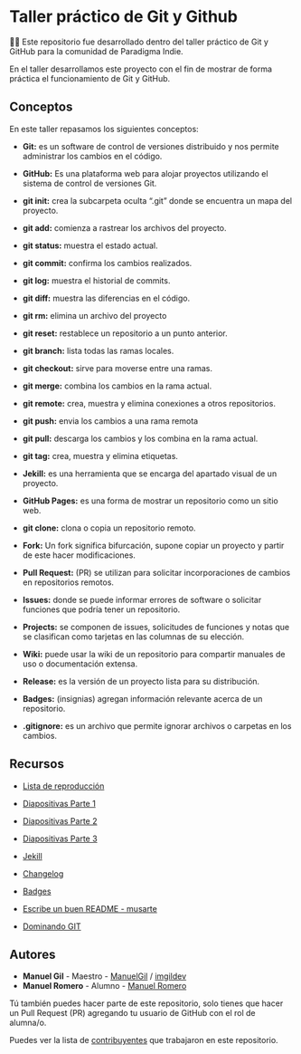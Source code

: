 # Taller práctico de Git y Github

🐱‍👓 Este repositorio fue desarrollado dentro del taller práctico de Git y GitHub para la comunidad de Paradigma Indie.

En el taller desarrollamos este proyecto con el fin de mostrar de forma práctica el funcionamiento de Git y GitHub.

## Conceptos

En este taller repasamos los siguientes conceptos:

- **Git:** es un software de control de versiones distribuido y nos permite administrar los cambios en el código.

- **GitHub:** Es una plataforma web para alojar proyectos utilizando el sistema de control de versiones Git.

- **git init:** crea la subcarpeta oculta “.git” donde se encuentra un mapa del proyecto.

- **git add:** comienza a rastrear los archivos del proyecto.

- **git status:** muestra el estado actual.

- **git commit:** confirma los cambios realizados.

- **git log:** muestra el historial de commits.

- **git diff:** muestra las diferencias en el código.

- **git rm:** elimina un archivo del proyecto

- **git reset:** restablece un repositorio a un punto anterior.

- **git branch:** lista todas las ramas locales.

- **git checkout:** sirve para moverse entre una ramas.

- **git merge:** combina los cambios en la rama actual.

- **git remote:** crea, muestra y elimina conexiones a otros repositorios.

- **git push:** envia los cambios a una rama remota

- **git pull:** descarga los cambios y los combina en la rama actual.

- **git tag:** crea, muestra y elimina etiquetas.

- **Jekill:** es una herramienta que se encarga del apartado visual de un proyecto.

- **GitHub Pages:** es una forma de mostrar un repositorio como un sitio web.

- **git clone:** clona o copia un repositorio remoto.

- **Fork:** Un fork significa bifurcación, supone copiar un proyecto y partir de este hacer modificaciones.

- **Pull Request:** (PR) se utilizan para solicitar incorporaciones de cambios en repositorios remotos.

- **Issues:** donde se puede informar errores de software o solicitar funciones que podría tener un repositorio.

- **Projects:** se componen de issues, solicitudes de funciones y notas que se clasifican como tarjetas en las columnas de su elección.

- **Wiki:** puede usar la wiki de un repositorio para compartir manuales de uso o documentación extensa.

- **Release:** es la versión de un proyecto lista para su distribución.

- **Badges:** (insignias) agregan información relevante acerca de un repositorio.

- **.gitignore:** es un archivo que permite ignorar archivos o carpetas en los cambios.

## Recursos

- [Lista de reproducción](https://www.youtube.com/playlist?list=PLFMJZ4VFmG6NX9pAfHR8CDA0hMyGjZ_Y-)

- [Diapositivas Parte 1](https://www.canva.com/design/DAEbrgXmM7E/2Q1XwqnQg52SebX45aLmow/view?utm_content=DAEbrgXmM7E&utm_campaign=designshare&utm_medium=link&utm_source=sharebutton)

- [Diapositivas Parte 2](https://www.canva.com/design/DAEg58n5MVg/sI2Gx7pDldMBCTWi2Mhj6A/view?utm_content=DAEg58n5MVg&utm_campaign=designshare&utm_medium=link&utm_source=sharebutton)

- [Diapositivas Parte 3](https://www.canva.com/design/DAEhGiiwDsA/atR638aTINmTxKWN1GNZEg/view?utm_content=DAEhGiiwDsA&utm_campaign=designshare&utm_medium=link&utm_source=sharebutton)

- [Jekill](https://pages.github.com/themes/)

- [Changelog](https://keepachangelog.com/es-ES/1.0.0/)

- [Badges](https://shields.io/)

- [Escribe un buen README - musarte](https://musarte.dev/documenta-tu-proyecto-con-readme-md/)

- [Dominando GIT](https://dev.to/alexcamachogz/introduccion-a-git-id)

## Autores

- **Manuel Gil** - Maestro - [ManuelGil](https://github.com/ManuelGil) / [imgildev](https://github.com/imgildev)
- **Manuel Romero** - Alumno - [Manuel Romero](https://github.com/Hazdan)

Tú también puedes hacer parte de este repositorio, solo tienes que hacer un Pull Request (PR) agregando tu usuario de GitHub con el rol de alumna/o.

Puedes ver la lista de [contribuyentes](https://github.com/ManuelGil/taller-git-y-github/graphs/contributors) que trabajaron en este repositorio.
